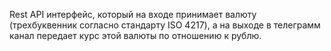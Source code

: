 Rest API интерфейс, который на входе принимает валюту (трехбуквенник согласно стандарту ISO 4217), а на выходе в телеграмм канал передает курс этой валюты по отношению к рублю.
